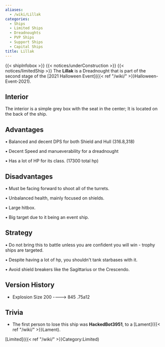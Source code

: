 ```yaml
---
aliases:
  - /wiki/Lillak
categories:
  - Ships
  - Limited Ships
  - Dreadnoughts
  - PVP Ships
  - Support Ships
  - Capital Ships
title: Lillak
---
```


{{< shipInfobox >}} {{< notices/underConstruction >}} {{< notices/limitedShip >}} The **Lillak** is a Dreadnought that is part of the second stage of the [2021 Halloween Event]({{< ref "/wiki/" >}}Halloween-Event-2021).

## Interior

The interior is a simple grey box with the seat in the center; It is located on the back of the ship.

## Advantages

• Balanced and decent DPS for both Shield and Hull (316.8,318)

• Decent Speed and manueverability for a dreadnought

• Has a lot of HP for its class. (17300 total hp)

## Disadvantages

• Must be facing forward to shoot all of the turrets.

• Unbalanced health, mainly focused on shields.

• Large hitbox.

• Big target due to it being an event ship.

## Strategy

• Do not bring this to battle unless you are confident you will win - trophy ships are targeted.

• Despite having a lot of hp, you shouldn't tank starbases with it.

• Avoid shield breakers like the Sagittarius or the Crescendo.

## Version History

- Explosion Size 200 ----> 845 .75a12

## Trivia

- The first person to lose this ship was **HackedBot3951**, to a [Lament]({{< ref "/wiki/" >}}Lament).

[Limited]({{< ref "/wiki/" >}}Category:Limited)
